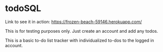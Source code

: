 # todoSQL
Link to see it in action: https://frozen-beach-59146.herokuapp.com/

This is for testing purposes only.
Just create an account and add any todos.

This is a basic to-do list tracker with individualized to-dos to the logged in account.
